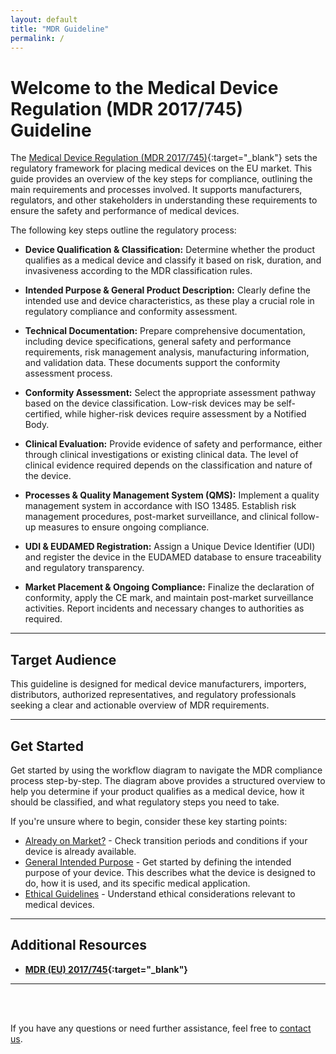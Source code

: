 ```yaml
---
layout: default
title: "MDR Guideline"
permalink: /
---
```

 
# Welcome to the Medical Device Regulation (MDR 2017/745) Guideline

The [Medical Device Regulation (MDR 2017/745)](https://eur-lex.europa.eu/legal-content/EN/TXT/?uri=CELEX:32017R0745){:target="_blank"} sets the regulatory framework for placing medical devices on the EU market. This guide provides an overview of the key steps for compliance, outlining the main requirements and processes involved. It supports manufacturers, regulators, and other stakeholders in understanding these requirements to ensure the safety and performance of medical devices.

The following key steps outline the regulatory process:
- **Device Qualification & Classification:** Determine whether the product qualifies as a medical device and classify it based on risk, duration, and invasiveness according to the MDR classification rules.

- **Intended Purpose & General Product Description:** Clearly define the intended use and device characteristics, as these play a crucial role in regulatory compliance and conformity assessment.

- **Technical Documentation:** Prepare comprehensive documentation, including device specifications, general safety and performance requirements, risk management analysis, manufacturing information, and validation data. These documents support the conformity assessment process.

- **Conformity Assessment:** Select the appropriate assessment pathway based on the device classification. Low-risk devices may be self-certified, while higher-risk devices require assessment by a Notified Body.

- **Clinical Evaluation:** Provide evidence of safety and performance, either through clinical investigations or existing clinical data. The level of clinical evidence required depends on the classification and nature of the device.

- **Processes & Quality Management System (QMS):** Implement a quality management system in accordance with ISO 13485. Establish risk management procedures, post-market surveillance, and clinical follow-up measures to ensure ongoing compliance.

- **UDI & EUDAMED Registration:** Assign a Unique Device Identifier (UDI) and register the device in the EUDAMED database to ensure traceability and regulatory transparency.

- **Market Placement & Ongoing Compliance:** Finalize the declaration of conformity, apply the CE mark, and maintain post-market surveillance activities. Report incidents and necessary changes to authorities as required.

---

## Target Audience

This guideline is designed for medical device manufacturers, importers, distributors, authorized representatives, and regulatory professionals seeking a clear and actionable overview of MDR requirements.

---


## Get Started
Get started by using the workflow diagram to navigate the MDR compliance process step-by-step. The diagram above provides a structured overview to help you determine if your product qualifies as a medical device, how it should be classified, and what regulatory steps you need to take.

If you're unsure where to begin, consider these key starting points:
- [Already on Market?](https://digitalhealthzurich.github.io/MDR_Guideline/md_sites/transitionperiod.html) - Check transition periods and conditions if your device is already available.
- [General Intended Purpose](https://digitalhealthzurich.github.io/MDR_Guideline/md_sites/intendedpurpose.html) - Get started by defining the intended purpose of your device. This describes what the device is designed to do, how it is used, and its specific medical application.
- [Ethical Guidelines](https://digitalhealthzurich.github.io/MDR_Guideline/md_sites/ethical-guidelines.html) - Understand ethical considerations relevant to medical devices.

---

## Additional Resources

- **[MDR (EU) 2017/745](https://eur-lex.europa.eu/legal-content/EN/TXT/?uri=CELEX:32017R0745){:target="_blank"}**

<!--[About MDR](about.html)<br>
[Contact Us](contact.html)<br>
[Impressum](impressum.html)<br>-->

---

<br><br>

If you have any questions or need further assistance, feel free to [contact us](mailto:frsh@zhaw.ch).

